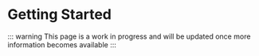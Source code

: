 # Getting Started

::: warning
This page is a work in progress and will be updated once more information becomes available
:::